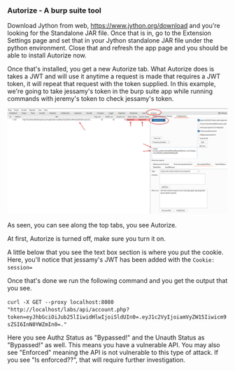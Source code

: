 ### Autorize - A burp suite tool

Download Jython from web, https://www.jython.org/download and you're looking for the Standalone JAR file.  Once that is in, go to the Extension Settings page and set that in your Jython standalone JAR file under the python environment.  Close that and refresh the app page and you should be able to install Autorize now.

Once that's installed, you get a new Autorize tab.  What Autorize does is takes a JWT and will use it anytime a request is made that requires a JWT token, it will repeat that request with the token supplied.  In this example, we're going to take jessamy's token in the burp suite app while running commands with jeremy's token to check jessamy's token.

![ScreenShot15.png](Images/ScreenShot15.png)

As seen, you can see along the top tabs, you see Autorize.

At first, Autorize is turned off, make sure you turn it on.

A little below that you see the text box section is where you put the cookie.  Here, you'll notice that jessamy's JWT has been added with the `Cookie: session=`

Once that's done we run the following command and you get the output that you see.

`curl -X GET --proxy localhost:8080 "http://localhost/labs/api/account.php?token=eyJhbGciOiJub25lIiwidHlwIjoiSldUIn0=.eyJ1c2VyIjoiamVyZW15Iiwicm9sZSI6InN0YWZmIn0=."`

Here you see Authz Status as "Bypassed!" and the Unauth Status as "Bypassed!" as well.  This means you have a vulnerable API.  You may also see "Enforced" meaning the API is not vulnerable to this type of attack.  If you see "Is enforced??", that will require further investigation.